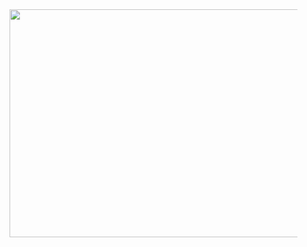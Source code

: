 <img src="https://github.com/eya-98/holberton-smiling-school/blob/main/ice_video_20220729-174616_edit_0.gif" width="800" height="400" />
